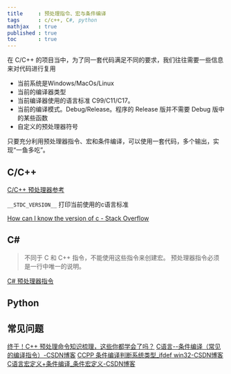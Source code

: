 ```yaml
---
title     : 预处理指令、宏与条件编译
tags      : c/c++, C#, python
mathjax   : true
published : true
toc       : true
---
```


在 C/C++ 的项目当中，为了同一套代码满足不同的要求，我们往往需要一些信息来对代码进行复用

- 当前系统是Windows/MacOs/Linux
- 当前的编译器类型
- 当前编译器使用的语言标准 C99/C11/C17。
- 当前的编译模式。Debug/Release。程序的 Release 版并不需要 Debug 版中的某些函数
- 自定义的预处理器符号

只要充分利用预处理器指令、宏和条件编译，可以使用一套代码，多个输出，实现“一鱼多吃”。

## C/C++

[C/C++ 预处理器参考](https://learn.microsoft.com/zh-cn/cpp/preprocessor/c-cpp-preprocessor-reference?view=msvc-170)

`__STDC_VERSION__` 打印当前使用的c语言标准

[How can I know the version of c - Stack Overflow](https://stackoverflow.com/questions/36662063/how-can-i-know-the-version-of-c)


## C#

> 不同于 C 和 C++ 指令，不能使用这些指令来创建宏。 预处理器指令必须是一行中唯一的说明。

[C# 预处理器指令](https://learn.microsoft.com/zh-cn/dotnet/csharp/language-reference/preprocessor-directives)

## Python


## 常见问题



[终于！C++ 预处理命令知识梳理，这些你都学会了吗？](https://baijiahao.baidu.com/s?id=1784510318197226288&wfr=spider&for=pc)
[C语言--条件编译（常见的编译指令）-CSDN博客](https://blog.csdn.net/Jason_from_China/article/details/137441684)
[CCPP 条件编译判断系统类型_ifdef win32-CSDN博客](https://blog.csdn.net/qq_32792307/article/details/126241344)
[C语言宏定义+条件编译_条件宏定义-CSDN博客](https://blog.csdn.net/IT_demon/article/details/139628756)